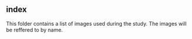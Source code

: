 ## index

This folder contains a list of images used during the study. The images will be reffered to by name.

